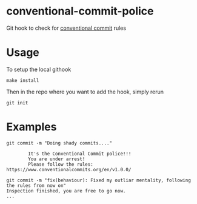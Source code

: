 # conventional-commit-police

Git hook to check for [conventional commit](https://www.conventionalcommits.org/en/v1.0.0/) rules

# Usage
To setup the local githook

`make install`

Then in the repo where you want to add the hook, simply rerun

`git init`


# Examples

```
git commit -m "Doing shady commits...."

        It's the Conventional Commit police!!!
        You are under arrest!
        Please follow the rules: https://www.conventionalcommits.org/en/v1.0.0/

git commit -m "fix(behaviour): Fixed my outliar mentality, following the rules from now on"
Inspection finished, you are free to go now.
...
```
